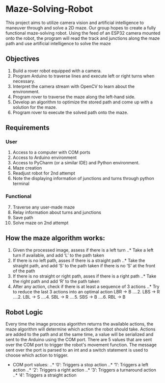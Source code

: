# Maze-Solving-Robot
This project aims to utilize camera vision and artificial intelligence to maneuver through and solve a 2D maze. Our group hopes to create a fully functional maze-solving robot. Using the feed of an ESP32 camera mounted onto the robot, the program will read the track and junctions along the maze path and use artificial intelligence to solve the maze
## Objectives

1. Build a rover robot equipped with a camera.
2. Program Arduino to traverse lines and execute left or right turns when necessary.
3. Interpret the camera stream with OpenCV to learn about the environment.
4. Program rover to traverse the maze along the left-hand side.
5. Develop an algorithm to optimize the stored path and come up with a solution for the maze.
6. Program rover to execute the solved path onto the maze.

## Requirements
### User
1. Access to a computer with COM ports
2. Access to Arduino environment 
3. Access to PyCharm (or a similar IDE) and Python environment. 
4. Maze creation
5. Readjust robot for 2nd attempt
6. Note the displaying information of junctions and turns through python terminal
### Functional
7. Traverse any user-made maze
8. Relay information about turns and junctions
9. Save path
10. Solve maze on 2nd attempt

## How the maze algorithm works:
1. Given the processed image, assess if there is a left turn
..* Take a left turn if available, and add ‘L’ to the path taken
2. If there is no left path, asses if there is a straight path
..* Take the straight path, and add ‘S’ to the path taken if there is no ‘S’ at the front of the path 
3. If there is no straight or right path, asses if there is a right path
..* Take the right path and add ‘R’ to the path taken
4. After any action, check if there is at least a sequence of 3 actions
..* Try to reduce the last 3 actions into an optimal action
 LBR → B
....2. LBS → R
....2. LBL → S
....4. SBL → R
....5. SBS → B
....6. RBL → B

## Robot Logic
Every time the image process algorithm returns the available actions, the maze algorithm will determine which action the robot should take. Actions are added to the path and at the same time, a value will be serialized and sent to the Arduino using the COM port. There are 5 values that are sent over the COM port to trigger the robot's movement function. The message sent over the port is parsed to an int and a switch statement is used to choose which action to trigger.
* COM port values:
..* ‘0’: Triggers a stop action
..* ‘1’: Triggers a left action
..* ‘2’: Triggers a right action
..* ‘3’: Triggers a turnaround action
..* ‘4’: Triggers a straight action
